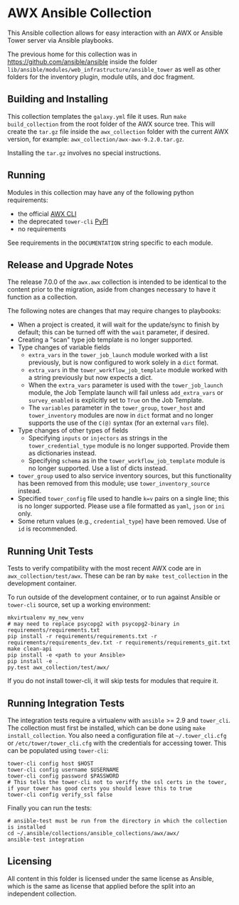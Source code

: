# AWX Ansible Collection

This Ansible collection allows for easy interaction with an AWX or Ansible Tower
server via Ansible playbooks.

The previous home for this collection was in https://github.com/ansible/ansible
inside the folder `lib/ansible/modules/web_infrastructure/ansible_tower`
as well as other folders for the inventory plugin, module utils, and
doc fragment.

## Building and Installing

This collection templates the `galaxy.yml` file it uses.
Run `make build_collection` from the root folder of the AWX source tree.
This will create the `tar.gz` file inside the `awx_collection` folder
with the current AWX version, for example: `awx_collection/awx-awx-9.2.0.tar.gz`.

Installing the `tar.gz` involves no special instructions.

## Running

Modules in this collection may have any of the following python requirements:

 - the official [AWX CLI](https://docs.ansible.com/ansible-tower/latest/html/towercli/index.html)
 - the deprecated `tower-cli` [PyPI](https://pypi.org/project/ansible-tower-cli/)
 - no requirements

See requirements in the `DOCUMENTATION` string specific to each module.

## Release and Upgrade Notes

The release 7.0.0 of the `awx.awx` collection is intended to be identical
to the content prior to the migration, aside from changes necessary to
have it function as a collection.

The following notes are changes that may require changes to playbooks:


 - When a project is created, it will wait for the update/sync to finish by default; this can be turned off with the `wait` parameter, if desired.
 - Creating a "scan" type job template is no longer supported.
 - Type changes of variable fields
   - `extra_vars` in the `tower_job_launch` module worked with a list previously, but is now configured to work solely in a `dict` format.
   - `extra_vars` in the `tower_workflow_job_template` module worked with a string previously but now expects a dict.
   - When the `extra_vars` parameter is used with the `tower_job_launch` module, the Job Template launch will fail unless `add_extra_vars` or `survey_enabled` is explicitly set to `True` on the Job Template.
   - The `variables` parameter in the `tower_group`, `tower_host` and `tower_inventory` modules are now in `dict` format and no longer supports the use of the `C(@)` syntax (for an external `vars` file).
 - Type changes of other types of fields
   - Specifying `inputs` or `injectors` as strings in the
     `tower_credential_type` module is no longer supported. Provide them as dictionaries instead.
   - Specifying `schema` as in the `tower_workflow_job_template` module is no longer supported. Use a list of dicts instead.
 - `tower_group` used to also service inventory sources, but this functionality has been removed from this module; use `tower_inventory_source` instead.
 - Specified `tower_config` file used to handle `k=v` pairs on a single line; this is no longer supported. Please use a file formatted as `yaml`, `json` or `ini` only.
 - Some return values (e.g., `credential_type`) have been removed. Use of `id` is recommended.

## Running Unit Tests

Tests to verify compatibility with the most recent AWX code are in `awx_collection/test/awx`.
These can be ran by `make test_collection` in the development container.

To run outside of the development container, or to run against
Ansible or `tower-cli` source, set up a working environment:

```
mkvirtualenv my_new_venv
# may need to replace psycopg2 with psycopg2-binary in requirements/requirements.txt
pip install -r requirements/requirements.txt -r requirements/requirements_dev.txt -r requirements/requirements_git.txt
make clean-api
pip install -e <path to your Ansible>
pip install -e .
py.test awx_collection/test/awx/
```

If you do not install tower-cli, it will skip tests for modules that require it.

## Running Integration Tests

The integration tests require a virtualenv with `ansible` >= 2.9 and `tower_cli`.
The collection must first be installed, which can be done using `make install_collection`.
You also need a configuration file at `~/.tower_cli.cfg` or
`/etc/tower/tower_cli.cfg` with the credentials for accessing tower. This can
be populated using `tower-cli`:

```
tower-cli config host $HOST
tower-cli config username $USERNAME
tower-cli config password $PASSWORD
# This tells the tower-cli not to veriffy the ssl certs in the tower, if your tower has good certs you should leave this to true
tower-cli config verify_ssl false
```

Finally you can run the tests:

```
# ansible-test must be run from the directory in which the collection is installed
cd ~/.ansible/collections/ansible_collections/awx/awx/
ansible-test integration
```

## Licensing

All content in this folder is licensed under the same license as Ansible,
which is the same as license that applied before the split into an
independent collection.
